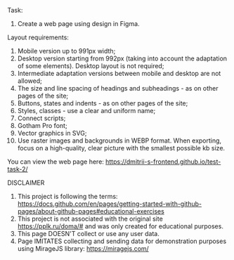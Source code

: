 Task:
  1. Create a web page using design in Figma.

Layout requirements:
  1. Mobile version up to 991px width;
  2. Desktop version starting from 992px (taking into account the adaptation of some elements). Desktop layout is not required;
  3. Intermediate adaptation versions between mobile and desktop are not allowed;
  4. The size and line spacing of headings and subheadings - as on other pages of the site;
  5. Buttons, states and indents - as on other pages of the site;
  6. Styles, classes - use a clear and uniform name;
  7. Connect scripts;
  8. Gotham Pro font;
  9. Vector graphics in SVG;
  10. Use raster images and backgrounds in WEBP format. When exporting,
  focus on a high-quality, clear picture with the smallest possible kb size.

You can view the web page here: https://dmitrii-s-frontend.github.io/test-task-2/

DISCLAIMER
1. This project is following the terms: https://docs.github.com/en/pages/getting-started-with-github-pages/about-github-pages#educational-exercises
2. This project is not associated with the original site https://pplk.ru/doma/# and was only created for educational purposes.
3. This page DOESN'T collect or use any user data.
4. Page IMITATES collecting and sending data for demonstration purposes using MirageJS library: https://miragejs.com/